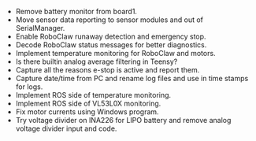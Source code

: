 * Remove battery monitor from board1.
* Move sensor data reporting to sensor modules and out of SerialManager.
* Enable RoboClaw runaway detection and emergency stop.
* Decode RoboClaw status messages for better diagnostics.
* Implement temperature monitoring for RoboClaw and motors.
* Is there builtin analog average filtering in Teensy?
* Capture all the reasons e-stop is active and report them.
* Capture date/time from PC and rename log files and use in time stamps for logs.
* Implement ROS side of temperature monitoring.
* Implement ROS side of VL53L0X monitoring.
* Fix motor currents using Windows program.
* Try voltage divider on INA226 for LIPO battery and remove analog voltage divider input and code.